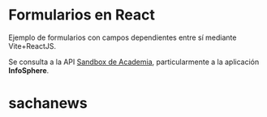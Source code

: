 # Formularios en React

Ejemplo de formularios con campos dependientes entre sí mediante Vite+ReactJS.

Se consulta a la API [Sandbox de Academia](https://sandbox.academiadevelopers.com/), particularmente a la aplicación **InfoSphere**.

# sachanews
